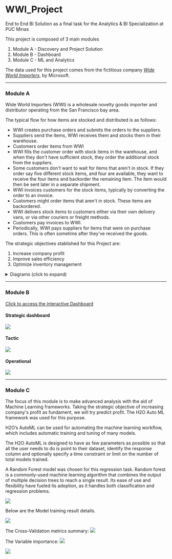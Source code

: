 # WWI_Project
End to End BI Solution as a final task for the Analytics &amp; BI Specialization at PUC Minas

This project is composed of 3 main modules

1. Module A - Discovery and Project Solution
2. Module B - Dashboard
3. Module C - ML and Analytics

The data used for this project comes from the fictitious company *[Wide World Importers](https://learn.microsoft.com/en-us/sql/samples/wide-world-importers-what-is?view=sql-server-ver16)*, by Microsoft.

---

### Module A
Wide World Importers (WWI) is a wholesale novelty goods importer and distributor operating from the San Francisco bay area.

The typical flow for how items are stocked and distributed is as follows:

- WWI creates purchase orders and submits the orders to the suppliers.
- Suppliers send the items, WWI receives them and stocks them in their warehouse.
- Customers order items from WWI
- WWI fills the customer order with stock items in the warehouse, and when they don't have sufficient stock, they order the additional stock from the suppliers.
- Some customers don't want to wait for items that aren't in stock. If they order say five different stock items, and four are available, they want to receive the four items and backorder the remaining item. The item would then be sent later in a separate shipment.
- WWI invoices customers for the stock items, typically by converting the order to an invoice.
- Customers might order items that aren't in stock. These items are backordered.
- WWI delivers stock items to customers either via their own delivery vans, or via other couriers or freight methods.
- Customers pay invoices to WWI.
- Periodically, WWI pays suppliers for items that were on purchase orders. This is often sometime after they've received the goods.

The strategic objectives stablished for this Project are:

1. Increase company profit
2. Improve sales efficiency
3. Optimize inventory management

<details>
<summary> Diagrams (click to expand) </summary>

#### GIDAR Canvas
<img src= "Modulo A\GIDAR canvas.png"/>

#### Project Architecture
<img src="Modulo A\Project Architecture.png" />

#### High level ETL workflow
<img src= "Modulo A\High level ETL workflow.png"/>

#### ER Diagram - OLTP
<img src= "Modulo A\ER_diagram_-_OLTP.png"/>

#### ER Diagram - OLAP
<img src= "Modulo A\ER_diagram_-_OLAP.png"/>

</details>

---

### Module B

[Click to access the interactive Dashboard](https://app.powerbi.com/view?r=eyJrIjoiNmExYWU4YWUtOGI2OC00OWViLWEwYzYtYjU3ZThhZjQyZTJlIiwidCI6IjE0Y2JkNWE3LWVjOTQtNDZiYS1iMzE0LWNjMGZjOTcyYTE2MSIsImMiOjh9)

#### Strategic dashboard
<img src= "Modulo B\Dashboard.png"/>

#### Tactic
<img src= "Modulo B\Tactic.png"/>

#### Operational
<img src= "Modulo B\Operational.png"/>

---

### Module C

The focus of this module is to make advanced analysis with the aid of Machine Learning frameworks. Taking the strategic objective of increasing company's profit as fundament, we will try predict profit. The H2O Auto ML framework was used for this purpose.

H2O’s AutoML can be used for automating the machine learning workflow, which includes automatic training and tuning of many models.

The H2O AutoML is designed to have as few parameters as possible so that all the user needs to do is point to their dataset, identify the response column and optionally specify a time constraint or limit on the number of total models trained.

A Random Forest model was chosen for this regression task.
Random forest is a commonly-used machine learning algorithm that combines the output of multiple decision trees to reach a single result. Its ease of use and flexibility have fueled its adoption, as it handles both classification and regression problems.

<img src= "Modulo C\Random_Forest.png"/>

Below are the Model training result details.

<img src= "Modulo C\Model Summary.png"/>

The Cross-Validation metrics summary:
<img src= "Modulo C\Cross-Validation_metrics_summary.png"/>

The Variable importance:
<img src= "Modulo C\Variable_Importance_List.png"/>

<img src= "Modulo C\Variable_Importance.png"/>
